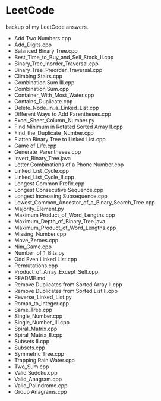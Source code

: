 # LeetCode
backup of my LeetCode answers.

- Add Two Numbers.cpp
- Add_Digits.cpp
- Balanced Binary Tree.cpp
- Best_Time_to_Buy_and_Sell_Stock_II.cpp
- Binary_Tree_Inorder_Traversal.cpp
- Binary_Tree_Preorder_Traversal.cpp
- Climbing Stairs.cpp
- Combination Sum III.cpp
- Combination Sum.cpp
- Container_With_Most_Water.cpp
- Contains_Duplicate.cpp
- Delete_Node_in_a_Linked_List.cpp
- Different Ways to Add Parentheses.cpp
- Excel_Sheet_Column_Number.py
- Find Minimum in Rotated Sorted Array II.cpp
- Find_the_Duplicate_Number.cpp
- Flatten Binary Tree to Linked List.cpp
- Game of Life.cpp
- Generate_Parentheses.cpp
- Invert_Binary_Tree.java
- Letter Combinations of a Phone Number.cpp
- Linked_List_Cycle.cpp
- Linked_List_Cycle_II.cpp
- Longest Common Prefix.cpp
- Longest Consecutive Sequence.cpp
- Longest Increasing Subsequence.cpp
- Lowest_Common_Ancestor_of_a_Binary_Search_Tree.cpp
- Majority_Element.py
- Maximum Product_of_Word_Lengths.cpp
- Maximum_Depth_of_Binary_Tree.java
- Maximum_Product_of_Word_Lengths.cpp
- Missing_Number.cpp
- Move_Zeroes.cpp
- Nim_Game.cpp
- Number_of_1_Bits.py
- Odd Even Linked List.cpp
- Permutations.cpp
- Product_of_Array_Except_Self.cpp
- README.md
- Remove Duplicates from Sorted Array II.cpp
- Remove Duplicates from Sorted List II.cpp
- Reverse_Linked_List.py
- Roman_to_Integer.cpp
- Same_Tree.cpp
- Single_Number.cpp
- Single_Number_III.cpp
- Spiral_Matrix.cpp
- Spiral_Matrix_II.cpp
- Subsets II.cpp
- Subsets.cpp
- Symmetric Tree.cpp
- Trapping Rain Water.cpp
- Two_Sum.cpp
- Valid Sudoku.cpp
- Valid_Anagram.cpp
- Valid_Palindrome.cpp
- Group Anagrams.cpp
